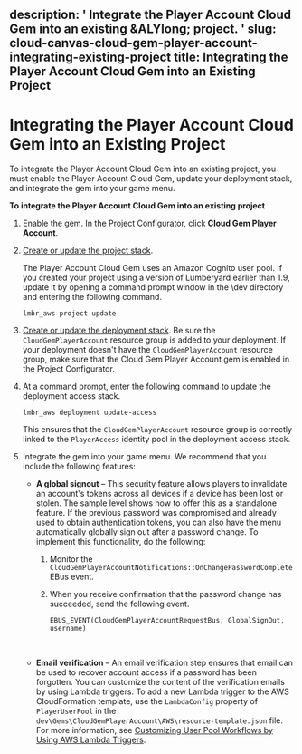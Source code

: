 description: ' Integrate the Player Account Cloud Gem into an existing &ALYlong; project. '
slug: cloud-canvas-cloud-gem-player-account-integrating-existing-project
title: Integrating the Player Account Cloud Gem into an Existing Project
---
# Integrating the Player Account Cloud Gem into an Existing Project<a name="cloud-canvas-cloud-gem-player-account-integrating-existing-project"></a>

To integrate the Player Account Cloud Gem into an existing project, you must enable the Player Account Cloud Gem, update your deployment stack, and integrate the gem into your game menu\.

**To integrate the Player Account Cloud Gem into an existing project**

1. Enable the gem\. In the Project Configurator, click **Cloud Gem Player Account**\.

1. [Create or update the project stack](cloud-canvas-ui-rm-project-stack.md)\.

   The Player Account Cloud Gem uses an Amazon Cognito user pool\. If you created your project using a version of Lumberyard earlier than 1\.9, update it by opening a command prompt window in the \\dev directory and entering the following command\.

   ```
   lmbr_aws project update
   ```

1. [Create or update the deployment stack](cloud-canvas-ui-rm-deployments.md)\. Be sure the `CloudGemPlayerAccount` resource group is added to your deployment\. If your deployment doesn't have the `CloudGemPlayerAccount` resource group, make sure that the Cloud Gem Player Account gem is enabled in the Project Configurator\.

1. At a command prompt, enter the following command to update the deployment access stack\.

   ```
   lmbr_aws deployment update-access
   ```

   This ensures that the `CloudGemPlayerAccount` resource group is correctly linked to the `PlayerAccess` identity pool in the deployment access stack\.

1. Integrate the gem into your game menu\. We recommend that you include the following features:
   + **A global signout** – This security feature allows players to invalidate an account's tokens across all devices if a device has been lost or stolen\. The sample level shows how to offer this as a standalone feature\. If the previous password was compromised and already used to obtain authentication tokens, you can also have the menu automatically globally sign out after a password change\. To implement this functionality, do the following:

     1. Monitor the `CloudGemPlayerAccountNotifications::OnChangePasswordComplete` EBus event\.

     1. When you receive confirmation that the password change has succeeded, send the following event\.

        ```
        EBUS_EVENT(CloudGemPlayerAccountRequestBus, GlobalSignOut, username)
        ```

      
   + **Email verification** – An email verification step ensures that email can be used to recover account access if a password has been forgotten\. You can customize the content of the verification emails by using Lambda triggers\. To add a new Lambda trigger to the AWS CloudFormation template, use the `LambdaConfig` property of `PlayerUserPool` in the `dev\Gems\CloudGemPlayerAccount\AWS\resource-template.json` file\. For more information, see [Customizing User Pool Workflows by Using AWS Lambda Triggers](https://docs.aws.amazon.com/cognito/latest/developerguide/cognito-user-identity-pools-working-with-aws-lambda-triggers.html)\.